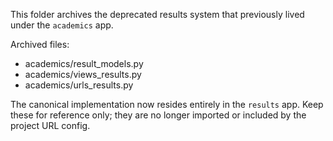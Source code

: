 This folder archives the deprecated results system that previously lived under the `academics` app.

Archived files:
- academics/result_models.py
- academics/views_results.py
- academics/urls_results.py

The canonical implementation now resides entirely in the `results` app.
Keep these for reference only; they are no longer imported or included by the project URL config.
